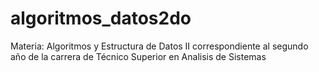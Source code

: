 # algoritmos_datos2do
Materia: Algoritmos y Estructura de Datos II correspondiente al segundo año de la carrera de Técnico Superior en Analisis de Sistemas

